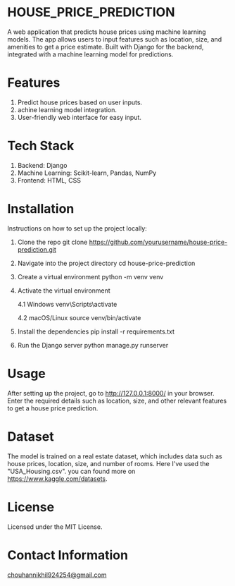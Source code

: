 # HOUSE_PRICE_PREDICTION
A web application that predicts house prices using machine learning models. The app allows users to input features such as location, size, and amenities to get a price estimate. Built with Django for the backend, integrated with a machine learning model for predictions.

# Features
1. Predict house prices based on user inputs.
2. achine learning model integration.
3. User-friendly web interface for easy input.

# Tech Stack
1. Backend: Django
2. Machine Learning: Scikit-learn, Pandas, NumPy
3. Frontend: HTML, CSS
  
# Installation
Instructions on how to set up the project locally:
1. Clone the repo
git clone https://github.com/yourusername/house-price-prediction.git

2. Navigate into the project directory
cd house-price-prediction

3. Create a virtual environment
python -m venv venv

4. Activate the virtual environment

   4.1 Windows
   venv\Scripts\activate

   4.2 macOS/Linux
   source venv/bin/activate

6. Install the dependencies
pip install -r requirements.txt

7. Run the Django server
python manage.py runserver

# Usage 
After setting up the project, go to http://127.0.0.1:8000/ in your browser. Enter the required details such as location, size, and other relevant features to get a house price prediction.

# Dataset
The model is trained on a real estate dataset, which includes data such as house prices, location, size, and number of rooms. Here I've used the "USA_Housing.csv".
you can found more on https://www.kaggle.com/datasets.

# License
Licensed under the MIT License. 

# Contact Information
  chouhannikhil924254@gmail.com
